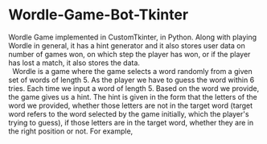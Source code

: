 # Wordle-Game-Bot-Tkinter
Wordle Game implemented in CustomTkinter, in Python. Along with playing Wordle in general, it has a hint generator and it also stores user data on number of games won, on which step the player has won, or if the player has lost a match, it also stores the data.  
&nbsp; Wordle is a game where the game selects a word randomly from a given set of words of length 5. As the player we have to guess the word within 6 tries. Each time we input a word of length 5. Based on the word we provide, the game gives us a hint. The hint is given in the form that the letters of the word we provided, whether those letters are not in the target word (target word refers to the word selected by the game initially, which the player's trying to guess), if those letters are in the target word, whether they are in the right position or not. For example, 
